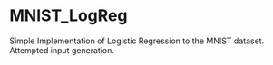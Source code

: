 # MNIST_LogReg
Simple Implementation of Logistic Regression to the MNIST dataset. Attempted input generation.
